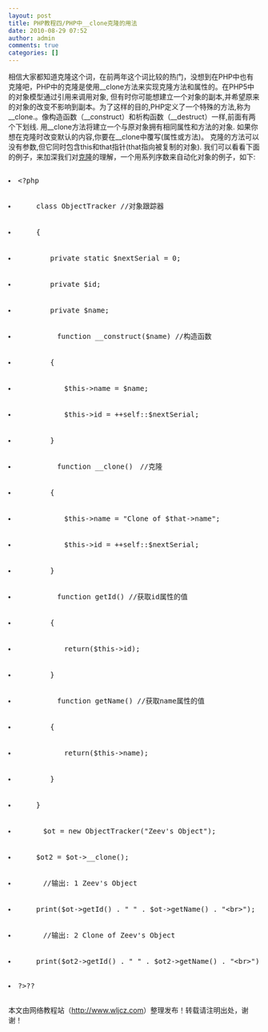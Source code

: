 ```yaml
---
layout: post
title: PHP教程四/PHP中__clone克隆的用法
date: 2010-08-29 07:52
author: admin
comments: true
categories: []
---
```

相信大家都知道克隆这个词，在前两年这个词比较的热门，没想到在PHP中也有克隆吧，PHP中的克隆是使用__clone方法来实现克隆方法和属性的。在PHP5中的对象模型通过引用来调用对象, 但有时你可能想建立一个对象的副本,并希望原来的对象的改变不影响到副本。为了这样的目的,PHP定义了一个特殊的方法,称为__clone.。像构造函数（__construct）和析构函数（__destruct）一样,前面有两个下划线.
用__clone方法将建立一个与原对象拥有相同属性和方法的对象. 如果你想在克隆时改变默认的内容,你要在__clone中覆写(属性或方法)。
克隆的方法可以没有参数,但它同时包含this和that指针(that指向被复制的对象).
我们可以看看下面的例子，来加深我们对<a href="http://www.wljcz.com/">克隆</a>的理解，一个用系列序数来自动化对象的例子，如下:
<pre>
	<li>&lt;?php</li>
	<li>　　 class ObjectTracker //对象跟踪器</li>
	<li>　　 {</li>
	<li>　　　　 private static $nextSerial = 0;</li>
	<li>　　　　 private $id;</li>
	<li>　　　　 private $name;</li>
	<li>　　　　　 function __construct($name) //构造函数</li>
	<li>　　　　 {</li>
	<li>　　　　　　 $this-&gt;name = $name;</li>
	<li>　　　　　　 $this-&gt;id = ++self::$nextSerial;</li>
	<li>　　　　 }</li>
	<li>　　　　　 function __clone()　//克隆</li>
	<li>　　　　 {</li>
	<li>　　　　　　 $this-&gt;name = "Clone of $that-&gt;name";</li>
	<li>　　　　　　 $this-&gt;id = ++self::$nextSerial;</li>
	<li>　　　　 }</li>
	<li>　　　　　 function getId() //获取id属性的值</li>
	<li>　　　　 {</li>
	<li>　　　　　　 return($this-&gt;id);</li>
	<li>　　　　 }</li>
	<li>　　　　　 function getName() //获取name属性的值</li>
	<li>　　　　 {</li>
	<li>　　　　　　 return($this-&gt;name);</li>
	<li>　　　　 }</li>
	<li>　　 }</li>
	<li>　　　 $ot = new ObjectTracker("Zeev's Object");</li>
	<li>　　 $ot2 = $ot-&gt;__clone();</li>
	<li>　　　 //输出: 1 Zeev's Object</li>
	<li>　　 print($ot-&gt;getId() . " " . $ot-&gt;getName() . "&lt;br&gt;");</li>
	<li>　　　 //输出: 2 Clone of Zeev's Object</li>
	<li>　　 print($ot2-&gt;getId() . " " . $ot2-&gt;getName() . "&lt;br&gt;");</li>
	<li>?&gt;??</li>
</pre>
本文由网络教程站（<a href="http://www.wljcz.com/">http://www.wljcz.com</a>）整理发布！转载请注明出处，谢谢！
